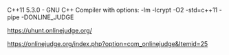 C++11 5.3.0 - GNU C++ Compiler with options: -lm -lcrypt -O2 -std=c++11 -pipe -DONLINE_JUDGE

https://uhunt.onlinejudge.org/


https://onlinejudge.org/index.php?option=com_onlinejudge&Itemid=25
